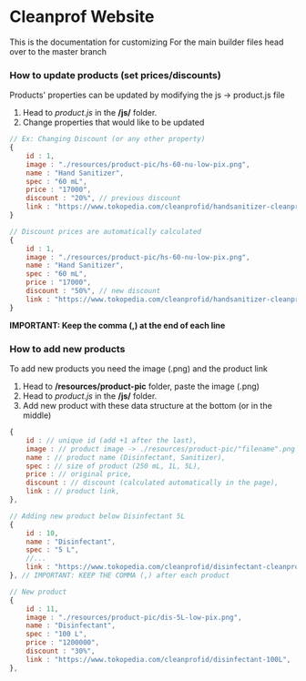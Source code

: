 
# Cleanprof Website

This is the documentation for customizing
For the main builder files head over to the master branch

### How to update products (set prices/discounts)
Products' properties can be updated by modifying the js -> product.js file

1. Head to *product.js* in the **/js/** folder.
2. Change properties that would like to be updated
```javascript
// Ex: Changing Discount (or any other property)
{
    id : 1,
    image : "./resources/product-pic/hs-60-nu-low-pix.png",
    name : "Hand Sanitizer",
    spec : "60 mL",
    price : "17000",
    discount : "20%", // previous discount
    link : "https://www.tokopedia.com/cleanprofid/handsanitizer-cleanprof-60ml",
}
```
```javascript
// Discount prices are automatically calculated
{
    id : 1,
    image : "./resources/product-pic/hs-60-nu-low-pix.png",
    name : "Hand Sanitizer",
    spec : "60 mL",
    price : "17000", 
    discount : "50%", // new discount
    link : "https://www.tokopedia.com/cleanprofid/handsanitizer-cleanprof-60ml",
}
```
**IMPORTANT: Keep the comma (,) at the end of each line**

### How to add new products
To add new products you need the image (.png) and the product link 

1. Head to **/resources/product-pic** folder, paste the image (.png)
2. Head to *product.js* in the **/js/** folder.
3. Add new product with these data structure at the bottom (or in the middle)
```javascript
{
    id : // unique id (add +1 after the last),
    image : // product image -> ./resources/product-pic/"filename".png
    name : // product name (Disinfectant, Sanitizer),
    spec : // size of product (250 mL, 1L, 5L),
    price : // original price,
    discount : // discount (calculated automatically in the page),
    link : // product link,
},
```

```javascript
// Adding new product below Disinfectant 5L
{
    id : 10,
    name : "Disinfectant",
    spec : "5 L",
    //...
    link : "https://www.tokopedia.com/cleanprofid/disinfectant-cleanprof-5l",
}, // IMPORTANT: KEEP THE COMMA (,) after each product

// New product
{
    id : 11,
    image : "./resources/product-pic/dis-5L-low-pix.png",
    name : "Disinfectant",
    spec : "100 L",
    price : "1200000",
    discount : "30%",
    link : "https://www.tokopedia.com/cleanprofid/disinfectant-100L",
},


```




